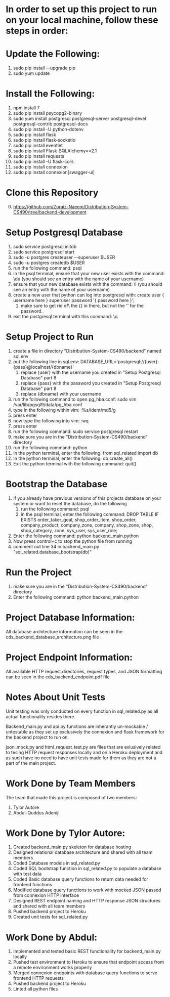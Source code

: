 # In order to set up this project to run on your local machine, follow these steps in order:

# Update the Following:
1. sudo pip install --upgrade pip
2. sudo yum update

# Install the Following:
1. npm install 7
2. sudo pip install psycopg2-binary
3. sudo yum install postgresql postgresql-server postgresql-devel postgresql-contrib postgresql-docs
4. sudo pip install -U python-dotenv
5. sudo pip install flask
6. sudo pip install flask-socketio
7. sudo pip install eventlet
8. sudo pip install Flask-SQLAlchemy==2.1
9. sudo pip install requests
10. sudo pip install -U flask-cors
11. sudo pip install connexion
12. sudo pip install connexion[swagger-ui]
 
# Clone this Repository 
0. https://github.com/Zoraiz-Naeem/Distribution-System-CS490/tree/backend-development

# Setup Postgresql Database
1. sudo service postgresql initdb
2. sudo service postgresql start
3. sudo -u postgres createuser --superuser $USER
4. sudo -u postgres createdb $USER
5. run the following command: psql
6. in the psql terminal, ensure that your new user exists with the command: \du (you should see an entry with the name of your username)
7. ensure that your new database exists with the command: \l (you should see an entry with the name of your username)
8. create a new user that python can log into postgresql with: create user { username here } superuser password '{ password here }'; 
    1. make sure to get rid of\ the {} in there, but not the '' for the password.
9. exit the postgresql terminal with this command: \q

# Setup Project to Run
1. create a file in directory "Distribution-System-CS490/backend" named sql.env
2. put the following line in sql.env: DATABASE_URL='postgresql://{user}:{pass}@localhost/{dbname}'
    1. replace {user} with the username you created in "Setup Postgresql Database" part 8
    2. replace {pass} with the password you created in "Setup Postgresql Database" part 8
    3. replace {dbname} with your username
3. run the following command to open pg_hba.conf: sudo vim /var/lib/pgsql9/data/pg_hba.conf
4. type in the following within vim: :%s/ident/md5/g
5. press enter
6. now type the following into vim: :wq
7. press enter
8. run the following command: sudo service postgresql restart
9. make sure you are in the "Distribution-System-CS490/backend" directory
10. run the following command: python
11. In the python terminal, enter the following: from sql_related import db
12. In the python terminal, enter the following: db.create_all()
13. Exit the python terminal with the following command: quit()

# Bootstrap the Database
1. If you already have previous versions of this projects database on your system or want to reset the database, do the following
    1. run the following command: psql
    2. in the psql terminal, enter the following command: DROP TABLE IF EXISTS order_taker_goal, shop_order_item, shop_order, company_product, company_zone, company, shop_zone, shop, shop_category, zone, sys_user, sys_user_role;
2. Enter the following command: python backend_main.python
3. Now press control+c to stop the python file from running
4. comment out line 34 in backend_main.py "sql_related.database_bootstrap(db)"

# Run the Project
1. make sure you are in the "Distribution-System-CS490/backend" directory
2. Enter the following command: python backend_main.python

# Project Database Information:
All database architecture information can be seen in the cds_backend_database_architecture.png file

# Project Endpoint Information:
All available HTTP request directories, request types, and JSON formatting can be seen in the cds_backend_endpoint.pdf file

# Notes About Unit Tests
Unit testing was only conducted on every function in sql_related.py as all actual functionality resides there. 

Backend_main.py and api.py functions are inherantly un-mockable / untestable as they set up exclusively the connexion 
and flask framework for the backend project to run on.

json_mock.py and html_request_test.py are files that are exlusively related to tesing HTTP request responses locally 
and on a Heroku deployment and as such have no need to have unit tests made for them as they are not a part of the main project.

# Work Done by Team Members

The team that made this project is composed of two members:
1. Tylor Autore
2. Abdul-Quddus Adeniji

# Work Done by Tylor Autore:
1. Created backend_main.py skeleton for database hosting
2. Designed relational database architecture and shared with all team members
3. Coded Database models in sql_related.py
4. Coded SQL bootstrap function in sql_related.py to populate a database with test data
5. Coded Basic database query functions to return data needed for frontend functions
6. Modified database query functions to work with mocked JSON passed from connexion HTTP interface
7. Designed REST endpoint naming and HTTP response JSON structures and shared with all team members
8. Pushed backend project to Heroku
9. Created unit tests for sql_related.py

# Work Done by Abdul:
1. Implemented and tested basic REST functionality for backend_main.py locally
2. Pushed test environment to Heroku to ensure that endpoint access from a remote environment works properly
3. Merged connexion endpoints with database query functions to serve frontend HTTP requests
4. Pushed backend project to Heroku
5. Linted all python files